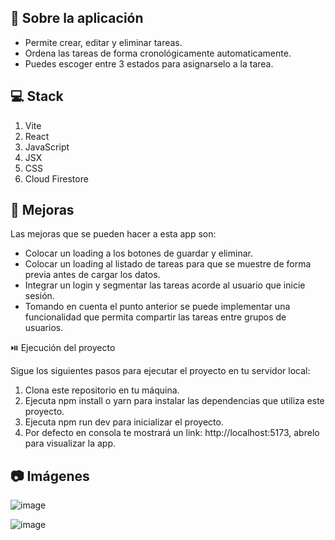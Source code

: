 ## 🎤 Sobre la aplicación

- Permite crear, editar y eliminar tareas.
- Ordena las tareas de forma cronológicamente automaticamente.
- Puedes escoger entre 3 estados para asignarselo a la tarea.

## 💻 Stack

1. Vite
2. React
3. JavaScript
4. JSX
5. CSS
6. Cloud Firestore

## 🤔 Mejoras
Las mejoras que se pueden hacer a esta app son:

- Colocar un loading a los botones de guardar y eliminar.
- Colocar un loading al listado de tareas para que se muestre de forma previa antes de cargar los datos.
- Integrar un login y segmentar las tareas acorde al usuario que inicie sesión.
- Tomando en cuenta el punto anterior se puede implementar una funcionalidad que permita compartir las tareas entre grupos de usuarios.

⏯️ Ejecución del proyecto

Sigue los siguientes pasos para ejecutar el proyecto en tu servidor local:

1. Clona este repositorio en tu máquina.
2. Ejecuta npm install o yarn para instalar las dependencias que utiliza este proyecto.
3. Ejecuta npm run dev para inicializar el proyecto.
4. Por defecto en consola te mostrará un link: http://localhost:5173, abrelo para visualizar la app.

## 📷 Imágenes

![image](https://github.com/AlexanderJumbo/my-task-board/assets/83193283/0bbb892a-9add-4a6b-a0c4-6dcd9e5a5a27)

![image](https://github.com/AlexanderJumbo/my-task-board/assets/83193283/6630494e-2c39-4ea7-a758-98a541e222ff)
